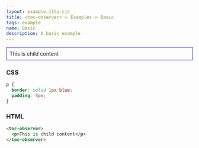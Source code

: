```yaml
---
layout: example.11ty.cjs
title: <toc-observer> ⌲ Examples ⌲ Basic
tags: example
name: Basic
description: A basic example
---
```


<style>
  toc-observer p {
    border: solid 1px blue;
    padding: 8px;
  }
</style>
<toc-observer>
  <p>This is child content</p>
</toc-observer>

<h3>CSS</h3>

```css
p {
  border: solid 1px blue;
  padding: 8px;
}
```

<h3>HTML</h3>

```html
<toc-observer>
  <p>This is child content</p>
</toc-observer>
```
